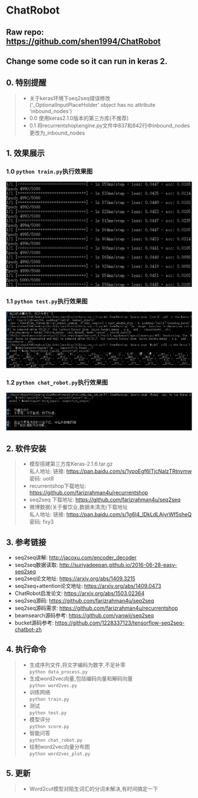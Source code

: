 # ChatRobot
## Raw repo: https://github.com/shen1994/ChatRobot
## Change some code so it can run in keras 2.

## 0. 特别提醒  
> * 关于keras环境下seq2seq错误修改  
  ('_OptionalInputPlaceHolder' object has no attribute 'inbound_nodes')  
> * 0.0 使用keras2.1.0版本的第三方库(不推荐)  
> * 0.1 将recurrentshop\engine.py文件中837和842行中inbound_nodes更改为_inbound_nodes  

## 1. 效果展示  
### 1.0 `python train.py`执行效果图  
![image](https://github.com/shen1994/README/raw/master/images/ChatRobot_train.jpg)  
### 1.1 `python test.py`执行效果图  
![image](https://github.com/shen1994/README/raw/master/images/ChatRobot_predict.jpg)  
### 1.2 `python chat_robot.py`执行效果图  
![image](https://github.com/shen1994/README/raw/master/images/ChatRobot_chatchat.jpg)  

## 2. 软件安装  
> * 模型搭建第三方库Keras-2.1.6.tar.gz  
    私人地址: 链接: <https://pan.baidu.com/s/1ypoEgf6ITjcNalzTRtnvmw> 密码: uot8  
> * recurrentshop下载地址: <https://github.com/farizrahman4u/recurrentshop>  
> * seq2seq 下载地址: <https://github.com/farizrahman4u/seq2seq>  
> * 微博数据(关于餐饮业,数据未清洗)下载地址  
    私人地址: 链接: <https://pan.baidu.com/s/1g6l4_IDkLdLAjvrWf5sheQ> 密码: fxy3  

## 3. 参考链接  
* seq2seq讲解: <http://jacoxu.com/encoder_decoder>  
* seq2seq数据读取: <http://suriyadeepan.github.io/2016-06-28-easy-seq2seq>  
* seq2seq论文地址: <https://arxiv.org/abs/1409.3215>  
* seq2seq+attention论文地址: <https://arxiv.org/abs/1409.0473>  
* ChatRobot启发论文: <https://arxiv.org/abs/1503.02364>  
* seq2seq源码: <https://github.com/farizrahman4u/seq2seq>  
* seq2seq源码需求: <https://github.com/farizrahman4u/recurrentshop>  
* beamsearch源码参考: <https://github.com/yanwii/seq2seq>  
* bucket源码参考: <https://github.com/1228337123/tensorflow-seq2seq-chatbot-zh>  

## 4. 执行命令  
> * 生成序列文件,将文字编码为数字,不足补零  
`python data_process.py`  
> * 生成word2vec向量,包括编码向量和解码向量  
`python word2vec.py`  
> * 训练网络  
`python train.py`  
> * 测试  
`python test.py`  
> * 模型评分  
`python score.py`  
> * 智能问答  
`python chat_robot.py`  
> * 绘制word2vec向量分布图  
`python word2vec_plot.py`  

## 5. 更新  
> * Word2cut模型对陌生词汇的分词未解决,有时间搞定一下

